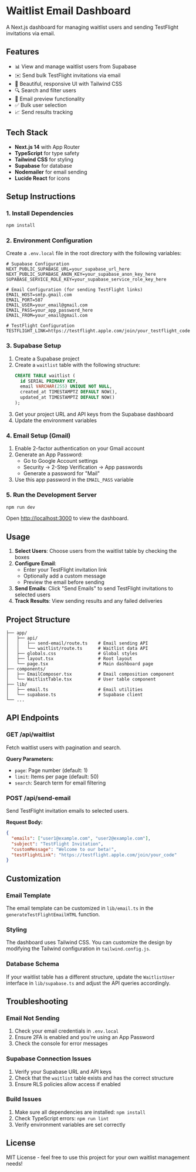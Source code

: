 # Waitlist Email Dashboard

A Next.js dashboard for managing waitlist users and sending TestFlight invitations via email.

## Features

- 📊 View and manage waitlist users from Supabase
- ✉️ Send bulk TestFlight invitations via email
- 🎨 Beautiful, responsive UI with Tailwind CSS
- 🔍 Search and filter users
- 📱 Email preview functionality
- ✅ Bulk user selection
- 📈 Send results tracking

## Tech Stack

- **Next.js 14** with App Router
- **TypeScript** for type safety
- **Tailwind CSS** for styling
- **Supabase** for database
- **Nodemailer** for email sending
- **Lucide React** for icons

## Setup Instructions

### 1. Install Dependencies

```bash
npm install
```

### 2. Environment Configuration

Create a `.env.local` file in the root directory with the following variables:

```env
# Supabase Configuration
NEXT_PUBLIC_SUPABASE_URL=your_supabase_url_here
NEXT_PUBLIC_SUPABASE_ANON_KEY=your_supabase_anon_key_here
SUPABASE_SERVICE_ROLE_KEY=your_supabase_service_role_key_here

# Email Configuration (for sending TestFlight links)
EMAIL_HOST=smtp.gmail.com
EMAIL_PORT=587
EMAIL_USER=your_email@gmail.com
EMAIL_PASS=your_app_password_here
EMAIL_FROM=your_email@gmail.com

# TestFlight Configuration
TESTFLIGHT_LINK=https://testflight.apple.com/join/your_testflight_code
```

### 3. Supabase Setup

1. Create a Supabase project
2. Create a `waitlist` table with the following structure:
   ```sql
   CREATE TABLE waitlist (
     id SERIAL PRIMARY KEY,
     email VARCHAR(255) UNIQUE NOT NULL,
     created_at TIMESTAMPTZ DEFAULT NOW(),
     updated_at TIMESTAMPTZ DEFAULT NOW()
   );
   ```
3. Get your project URL and API keys from the Supabase dashboard
4. Update the environment variables

### 4. Email Setup (Gmail)

1. Enable 2-factor authentication on your Gmail account
2. Generate an App Password:
   - Go to Google Account settings
   - Security → 2-Step Verification → App passwords
   - Generate a password for "Mail"
3. Use this app password in the `EMAIL_PASS` variable

### 5. Run the Development Server

```bash
npm run dev
```

Open [http://localhost:3000](http://localhost:3000) to view the dashboard.

## Usage

1. **Select Users**: Choose users from the waitlist table by checking the boxes
2. **Configure Email**:
   - Enter your TestFlight invitation link
   - Optionally add a custom message
   - Preview the email before sending
3. **Send Emails**: Click "Send Emails" to send TestFlight invitations to selected users
4. **Track Results**: View sending results and any failed deliveries

## Project Structure

```
├── app/
│   ├── api/
│   │   ├── send-email/route.ts    # Email sending API
│   │   └── waitlist/route.ts      # Waitlist data API
│   ├── globals.css                # Global styles
│   ├── layout.tsx                 # Root layout
│   └── page.tsx                   # Main dashboard page
├── components/
│   ├── EmailComposer.tsx          # Email composition component
│   └── WaitlistTable.tsx          # User table component
├── lib/
│   ├── email.ts                   # Email utilities
│   └── supabase.ts                # Supabase client
└── ...
```

## API Endpoints

### GET /api/waitlist

Fetch waitlist users with pagination and search.

**Query Parameters:**

- `page`: Page number (default: 1)
- `limit`: Items per page (default: 50)
- `search`: Search term for email filtering

### POST /api/send-email

Send TestFlight invitation emails to selected users.

**Request Body:**

```json
{
  "emails": ["user1@example.com", "user2@example.com"],
  "subject": "TestFlight Invitation",
  "customMessage": "Welcome to our beta!",
  "testFlightLink": "https://testflight.apple.com/join/your_code"
}
```

## Customization

### Email Template

The email template can be customized in `lib/email.ts` in the `generateTestFlightEmailHTML` function.

### Styling

The dashboard uses Tailwind CSS. You can customize the design by modifying the Tailwind configuration in `tailwind.config.js`.

### Database Schema

If your waitlist table has a different structure, update the `WaitlistUser` interface in `lib/supabase.ts` and adjust the API queries accordingly.

## Troubleshooting

### Email Not Sending

1. Check your email credentials in `.env.local`
2. Ensure 2FA is enabled and you're using an App Password
3. Check the console for error messages

### Supabase Connection Issues

1. Verify your Supabase URL and API keys
2. Check that the `waitlist` table exists and has the correct structure
3. Ensure RLS policies allow access if enabled

### Build Issues

1. Make sure all dependencies are installed: `npm install`
2. Check TypeScript errors: `npm run lint`
3. Verify environment variables are set correctly

## License

MIT License - feel free to use this project for your own waitlist management needs!
